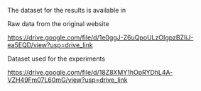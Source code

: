 The dataset for the results is available in 

Raw data from the original website

https://drive.google.com/file/d/1e0ggJ-Z6uQpoULzOIgpzBZliJ-ea5EQD/view?usp=drive_link

Dataset used for the experiments

https://drive.google.com/file/d/18Z8XMY1hOpRYDhL4A-VZH49Fm07L60mG/view?usp=drive_link
